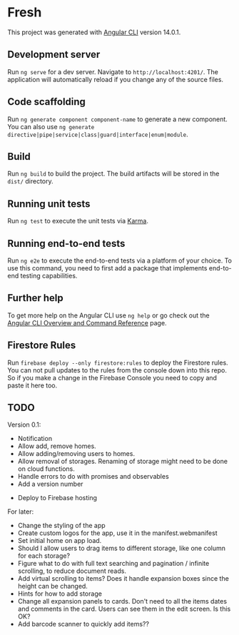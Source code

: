 # Fresh

This project was generated with [Angular CLI](https://github.com/angular/angular-cli) version 14.0.1.

## Development server

Run `ng serve` for a dev server. Navigate to `http://localhost:4201/`. The application will automatically reload if you change any of the source files.

## Code scaffolding

Run `ng generate component component-name` to generate a new component. You can also use `ng generate directive|pipe|service|class|guard|interface|enum|module`.

## Build

Run `ng build` to build the project. The build artifacts will be stored in the `dist/` directory.

## Running unit tests

Run `ng test` to execute the unit tests via [Karma](https://karma-runner.github.io).

## Running end-to-end tests

Run `ng e2e` to execute the end-to-end tests via a platform of your choice. To use this command, you need to first add a package that implements end-to-end testing capabilities.

## Further help

To get more help on the Angular CLI use `ng help` or go check out the [Angular CLI Overview and Command Reference](https://angular.io/cli) page.

## Firestore Rules

Run `firebase deploy --only firestore:rules` to deploy the Firestore rules. You can not pull updates to the rules from the console down into this repo. So if you make a change in the Firebase Console you need to copy and paste it here too.

## TODO

Version 0.1:

- Notification
- Allow add, remove homes.
- Allow adding/removing users to homes.
- Allow removal of storages. Renaming of storage might need to be done on cloud functions.
- Handle errors to do with promises and observables
- Add a version number
<!-- - Change to PWA -->
- Deploy to Firebase hosting

For later:

- Change the styling of the app
- Create custom logos for the app, use it in the manifest.webmanifest
- Set initial home on app load.
- Should I allow users to drag items to different storage, like one column for each storage?
- Figure what to do with full text searching and pagination / infinite scrolling, to reduce document reads.
- Add virtual scrolling to items? Does it handle expansion boxes since the height can be changed.
- Hints for how to add storage
- Change all expansion panels to cards. Don't need to all the items dates and comments in the card. Users can see them in the edit screen. Is this OK?
- Add barcode scanner to quickly add items??
